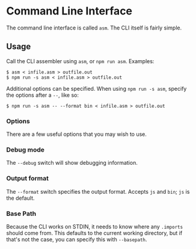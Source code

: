 # Command Line Interface

The command line interface is called `asm`. The CLI itself is fairly simple.

## Usage

Call the CLI assembler using `asm`, or `npm run asm`. Examples:

```
$ asm < infile.asm > outfile.out
$ npm run -s asm < infile.asm > outfile.out
```

Additional options can be specified. When using `npm run -s asm`, specify the options after a `--`, like so:

```
$ npm run -s asm -- --format bin < infile.asm > outfile.out
```

### Options

There are a few useful options that you may wish to use.

### Debug mode

The `--debug` switch will show debugging information.

### Output format

The `--format` switch specifies the output format. Accepts `js` and `bin`; `js` is the default. 

### Base Path

Because the CLI works on STDIN, it needs to know where any `.imports` should come from. This defaults to the current working directory, but if that's not the case, you can specify this with `--basepath`.


